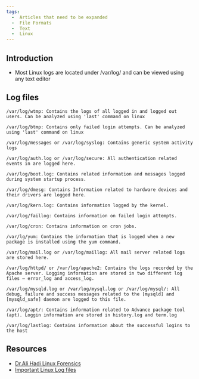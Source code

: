 ```yaml
---
tags:
  -  Articles that need to be expanded 
  -  File Formats
  -  Text
  -  Linux
---
```

## Introduction

- Most Linux logs are located under /var/log/ and can be viewed using
  any text editor

## Log files

    /var/log/wtmp: Contains the logs of all logged in and logged out users. Can be analyzed using 'last' command on linux

    /var/log/btmp: Contains only failed login attempts. Can be analyzed using 'last' command on linux

    /var/log/messages or /var/log/syslog: Contains generic system activity logs

    /var/log/auth.log or /var/log/secure: All authentication related events in are logged here.

    /var/log/boot.log: Contains related information and messages logged during system startup process.

    /var/log/dmesg: Contains Information related to hardware devices and their drivers are logged here.

    /var/log/kern.log: Contains information logged by the kernel.

    /var/log/faillog: Contains information on failed login attempts.

    /var/log/cron: Contains information on cron jobs.

    /var/lg/yum: Contains the information that is logged when a new package is installed using the yum command.

    /var/log/mail.log or /var/log/maillog: All mail server related logs are stored here.

    /var/log/httpd/ or /var/log/apache2: Contains the logs recorded by the Apache server. Logging information are stored in two different log files – error_log and access_log.

    /var/log/mysqld.log or /var/log/mysql.log or /var/log/mysql/: All debug, failure and success messages related to the [mysqld] and [mysqld_safe] daemon are logged to this file.

    /var/log/apt/: Contains information related to Advance package tool (apt). Loggin information are stored in history.log and term.log

    /var/log/lastlog: Contains information about the successful logins to the host

## Resources

- [Dr.Ali Hadi Linux
  Forensics](https://www.osdfcon.org/presentations/2019/Ali-Hadi_Performing-Linux-Forensic-Analysis-and-Why-You-Should-Care.pdf)
- [Important Linux Log
  files](https://www.eurovps.com/blog/important-linux-log-files-you-must-be-monitoring/)